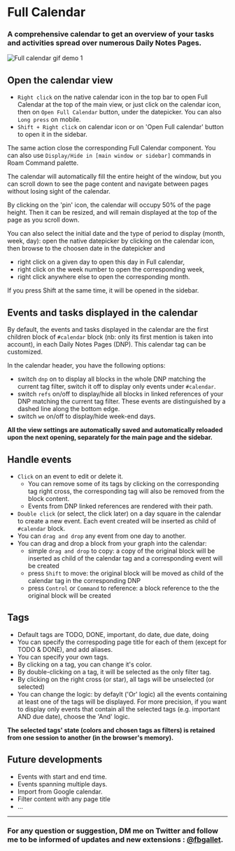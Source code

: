 # Full Calendar

### A comprehensive calendar to get an overview of your tasks and activities spread over numerous Daily Notes Pages.

![Full calendar gif demo 1](https://github.com/fbgallet/roam-extension-calendar/assets/74436347/81e22cb5-9d4c-45c9-9f6f-36160d7e7631)

## Open the calendar view

- `Right click` on the native calendar icon in the top bar to open Full Calendar at the top of the main view, or just click on the calendar icon, then on `Open Full Calendar` button, under the datepicker. You can also `Long press` on mobile.
- `Shift + Right click` on calendar icon or on 'Open Full calendar' button to open it in the sidebar.

The same action close the corresponding Full Calendar component. You can also use `Display/Hide in [main window or sidebar]` commands in Roam Command palette.

The calendar will automatically fill the entire height of the window, but you can scroll down to see the page content and navigate between pages without losing sight of the calendar.

By clicking on the 'pin' icon, the calendar will occupy 50% of the page height. Then it can be resized, and will remain displayed at the top of the page as you scroll down.

You can also select the initial date and the type of period to display (month, week, day): open the native datepicker by clicking on the calendar icon, then browse to the choosen date in the datepicker and

- right click on a given day to open this day in Full calendar,
- right click on the week number to open the corresponding week,
- right click anywhere else to open the corresponding month.

If you press Shift at the same time, it will be opened in the sidebar.

## Events and tasks displayed in the calendar

By default, the events and tasks displayed in the calendar are the first children block of `#calendar` block (nb: only its first mention is taken into account), in each Daily Notes Pages (DNP). This calendar tag can be customized.

In the calendar header, you have the following options:

- switch `dnp` on to display all blocks in the whole DNP matching the current tag filter, switch it off to display only events under `#calendar`.
- switch `refs` on/off to display/hide all blocks in linked references of your DNP matching the current tag filter. These events are distinguished by a dashed line along the bottom edge.
- switch `we` on/off to display/hide week-end days.

**All the view settings are automatically saved and automatically reloaded upon the next opening, separately for the main page and the sidebar.**

## Handle events

- `Click` on an event to edit or delete it.
  - You can remove some of its tags by clicking on the corresponding tag right cross, the corresponding tag will also be removed from the block content.
  - Events from DNP linked references are rendered with their path.
- `Double click` (or select, the click later) on a day square in the calendar to create a new event. Each event created will be inserted as child of `#calendar` block.
- You can `drag and drop` any event from one day to another.
- You can drag and drop a block from your graph into the calendar:
  - simple `drag and drop` to copy: a copy of the original block will be inserted as child of the calendar tag and a corresponding event will be created
  - press `Shift` to move: the original block will be moved as child of the calendar tag in the corresponding DNP
  - press `Control` or `Command` to reference: a block reference to the the original block will be created

## Tags

- Default tags are TODO, DONE, important, do date, due date, doing
- You can specify the correspoding page title for each of them (except for TODO & DONE), and add aliases.
- You can specify your own tags.
- By clicking on a tag, you can change it's color.
- By double-clicking on a tag, it will be selected as the only filter tag.
- By clicking on the right cross (or star), all tags will be unselected (or selected)
- You can change the logic: by defaylt ('Or' logic) all the events containing at least one of the tags will be displayed. For more precision, if you want to display only events that contain all the selected tags (e.g. important AND due date), choose the 'And' logic.

**The selected tags' state (colors and chosen tags as filters) is retained from one session to another (in the browser's memory).**

## Future developments

- Events with start and end time.
- Events spanning multiple days.
- Import from Google calendar.
- Filter content with any page title
- ...

---

### For any question or suggestion, DM me on **Twitter** and follow me to be informed of updates and new extensions : [@fbgallet](https://twitter.com/fbgallet).

